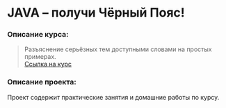 # JAVA – получи Чёрный Пояс!
### Описание курса: 
> Разъяснение серьёзных тем доступными словами на простых примерах.</br>
[Ссылка на курс](https://www.udemy.com/course/java-ot-zaura/)

### Описание проекта:
Проект содержит практические занятия и домашние работы по курсу.
